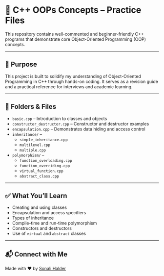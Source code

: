# 🌟 C++ OOPs Concepts – Practice Files

This repository contains well-commented and beginner-friendly C++ programs that demonstrate core Object-Oriented Programming (OOP) concepts.

---

## 🎯 Purpose

This project is built to solidify my understanding of Object-Oriented Programming in C++ through hands-on coding. It serves as a revision guide and a practical reference for interviews and academic learning.

---

## 📁 Folders & Files

- `basic.cpp` – Introduction to classes and objects
- `constructor_destructor.cpp` – Constructor and destructor examples
- `encapsulation.cpp` – Demonstrates data hiding and access control
- `inheritance/` – 
  - `simple_inheritance.cpp`
  - `multilevel.cpp`
  - `multiple.cpp`
- `polymorphism/` – 
  - `function_overloading.cpp`
  - `function_overriding.cpp`
  - `virtual_function.cpp`
  - `abstract_class.cpp`

---

## ✅ What You’ll Learn

- Creating and using classes
- Encapsulation and access specifiers
- Types of inheritance
- Compile-time and run-time polymorphism
- Constructors and destructors
- Use of `virtual` and `abstract` classes

---

## 📬 Connect with Me

Made with ❤️ by [Sonali Halder](https://github.com/sonalhalder)
